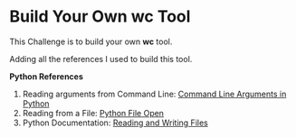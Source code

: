 # Build Your Own wc Tool

This Challenge is to build your own **wc** tool.

Adding all the references I used to build this tool.

**Python References**
1. Reading arguments from Command Line: [Command Line Arguments in Python](https://www.geeksforgeeks.org/command-line-arguments-in-python/)
2. Reading from a File: [Python File Open](https://www.w3schools.com/python/python_file_open.asp)
3. Python Documentation: [Reading and Writing Files](https://docs.python.org/3/tutorial/inputoutput.html#reading-and-writing-files)